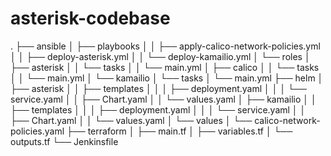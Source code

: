 # asterisk-codebase
.
├── ansible
│   ├── playbooks
│   │   ├── apply-calico-network-policies.yml
│   │   ├── deploy-asterisk.yml
│   │   └── deploy-kamailio.yml
│   └── roles
│       ├── asterisk
│       │   └── tasks
│       │       └── main.yml
│       ├── calico
│       │   └── tasks
│       │           └── main.yml
│       └── kamailio
│           └── tasks
│               └── main.yml
├── helm
│   ├── asterisk
│   │   ├── templates
│   │   │   ├── deployment.yaml
│   │   │   └── service.yaml
│   │   ├── Chart.yaml
│   │   └── values.yaml
│   ├── kamailio
│   │   ├── templates
│   │   │   ├── deployment.yaml
│   │   │   └── service.yaml
│   │   ├── Chart.yaml
│   │   └── values.yaml
│   └── values
│       └── calico-network-policies.yaml
├── terraform
│   ├── main.tf
│   ├── variables.tf
│   └── outputs.tf
└── Jenkinsfile
